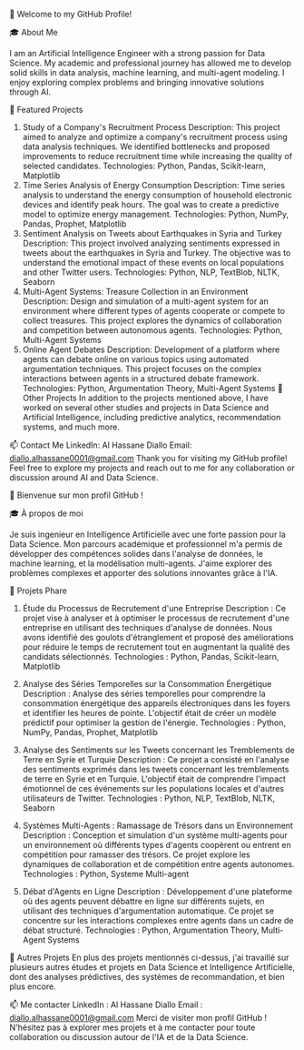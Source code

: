 👋 Welcome to my GitHub Profile!

🎓 About Me

I am an Artificial Intelligence Engineer with a strong passion for Data Science. My academic and professional journey has allowed me to develop solid skills in data analysis, machine learning, and multi-agent modeling. I enjoy exploring complex problems and bringing innovative solutions through AI.

💼 Featured Projects
1. Study of a Company's Recruitment Process
Description: This project aimed to analyze and optimize a company's recruitment process using data analysis techniques. We identified bottlenecks and proposed improvements to reduce recruitment time while increasing the quality of selected candidates.
Technologies: Python, Pandas, Scikit-learn, Matplotlib
2. Time Series Analysis of Energy Consumption
Description: Time series analysis to understand the energy consumption of household electronic devices and identify peak hours. The goal was to create a predictive model to optimize energy management.
Technologies: Python, NumPy, Pandas, Prophet, Matplotlib
3. Sentiment Analysis on Tweets about Earthquakes in Syria and Turkey
Description: This project involved analyzing sentiments expressed in tweets about the earthquakes in Syria and Turkey. The objective was to understand the emotional impact of these events on local populations and other Twitter users.
Technologies: Python, NLP, TextBlob, NLTK, Seaborn
4. Multi-Agent Systems: Treasure Collection in an Environment
Description: Design and simulation of a multi-agent system for an environment where different types of agents cooperate or compete to collect treasures. This project explores the dynamics of collaboration and competition between autonomous agents.
Technologies: Python, Multi-Agent Systems
5. Online Agent Debates
Description: Development of a platform where agents can debate online on various topics using automated argumentation techniques. This project focuses on the complex interactions between agents in a structured debate framework.
Technologies: Python, Argumentation Theory, Multi-Agent Systems
🚀 Other Projects
In addition to the projects mentioned above, I have worked on several other studies and projects in Data Science and Artificial Intelligence, including predictive analytics, recommendation systems, and much more.

📫 Contact Me
LinkedIn: Al Hassane Diallo
Email: diallo.alhassane0001@gmail.com
Thank you for visiting my GitHub profile! Feel free to explore my projects and reach out to me for any collaboration or discussion around AI and Data Science.




👋 Bienvenue sur mon profil GitHub !

🎓 À propos de moi

Je suis ingenieur en Intelligence Artificielle avec une forte passion pour la Data Science. Mon parcours académique et professionnel m'a permis de développer des compétences solides dans l'analyse de données, le machine learning, et la modélisation multi-agents. J'aime explorer des problèmes complexes et apporter des solutions innovantes grâce à l'IA.

💼 Projets Phare
1. Étude du Processus de Recrutement d'une Entreprise
Description : Ce projet vise à analyser et à optimiser le processus de recrutement d'une entreprise en utilisant des techniques d'analyse de données. Nous avons identifié des goulots d'étranglement et proposé des améliorations pour réduire le temps de recrutement tout en augmentant la qualité des candidats sélectionnés.
Technologies : Python, Pandas, Scikit-learn, Matplotlib
2. Analyse des Séries Temporelles sur la Consommation Énergétique
Description : Analyse des séries temporelles pour comprendre la consommation énergétique des appareils électroniques dans les foyers et identifier les heures de pointe. L'objectif était de créer un modèle prédictif pour optimiser la gestion de l'énergie.
Technologies : Python, NumPy, Pandas, Prophet, Matplotlib

4. Analyse des Sentiments sur les Tweets concernant les Tremblements de Terre en Syrie et Turquie
Description : Ce projet a consisté en l'analyse des sentiments exprimés dans les tweets concernant les tremblements de terre en Syrie et en Turquie. L'objectif était de comprendre l'impact émotionnel de ces événements sur les populations locales et d'autres utilisateurs de Twitter.
Technologies : Python, NLP, TextBlob, NLTK, Seaborn


6. Systèmes Multi-Agents : Ramassage de Trésors dans un Environnement
Description : Conception et simulation d'un système multi-agents pour un environnement où différents types d'agents coopèrent ou entrent en compétition pour ramasser des trésors. Ce projet explore les dynamiques de collaboration et de compétition entre agents autonomes.
Technologies : Python, Systeme Multi-agent


8. Débat d'Agents en Ligne
Description : Développement d'une plateforme où des agents peuvent débattre en ligne sur différents sujets, en utilisant des techniques d'argumentation automatique. Ce projet se concentre sur les interactions complexes entre agents dans un cadre de débat structuré.
Technologies : Python, Argumentation Theory, Multi-Agent Systems


🚀 Autres Projets
En plus des projets mentionnés ci-dessus, j'ai travaillé sur plusieurs autres études et projets en Data Science et Intelligence Artificielle, dont des analyses prédictives, des systèmes de recommandation, et bien plus encore.

📫 Me contacter
LinkedIn : Al Hassane Diallo
Email : diallo.alhassane0001@gmail.com
Merci de visiter mon profil GitHub ! N'hésitez pas à explorer mes projets et à me contacter pour toute collaboration ou discussion autour de l'IA et de la Data Science.
